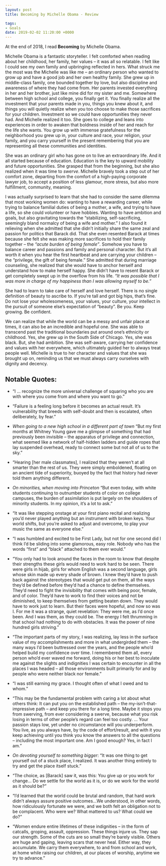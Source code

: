 ```yaml
---
layout: post
title: Becoming by Michelle Obama - Review

tags:
- Goals
date: 2019-02-02 11:20:00 +0000
---
```


At the end of 2018, I read **Becoming** by Michelle Obama.

Michelle Obama is a fantastic storyteller. I felt comforted when reading about her childhood, her family, her values – it was all so relatable. I felt like I could see my own family and upbringing reflected in hers. What struck me the most was the Michelle was like me – an ordinary person who wanted to grow up and have a good job and her own healthy family. She grew up in middle-class family, one bounded together by love, but also discipline and awareness of where they had come from. Her parents invested everything in her and her brother, just like mine did for my sister and me. Somewhere between high school and college, you finally get it. You finally realize all the investment that your parents made in you, things you knew about it, and things you will quietly realize when you too choose to make those sacrifices for your children. Investment so we could have opportunities they never had. And Michelle realized it too. She goes to college and leans into experiences in order to awaken that boldness inside of her and reach for the life she wants. You grow up with immense gratefulness for the neighborhood you grew up in, your culture and race, your religion, your family, and you carry yourself in the present remembering that you are representing all these communities and identities.

She was an ordinary girl who has gone on to live an extraordinary life. And it all started because of education. Education is the key to upward mobility and future opportunities. She grasped that from the beginning, but she also realized when it was time to *swerve*. Michelle bravely took a step out of her comfort zone, departing from the comfort of a high-paying corporate lawyer job, to accept a position of less glamour, more stress, but also more fulfillment, community, meaning.

I was actually surprised to learn that she had to consider the same dilemma that most working women do: wanting to have a rewarding career, while trying to balance familial duties of being a mother, a wife, and trying to have a life, so she could volunteer or have hobbies. Wanting to have ambition and goals, but also gravitating towards the “stabilizing, self-sacrificing, seemingly bland normalcy of being a wife and mother.” I also found it relieving when she admitted that she didn’t initially share the same zeal and passion for politics that Barack did. That she even resented Barack at times because she felt she was making more sacrifices to hold their family together – the *“acute burden of being female”*. Somehow you have to balance career and passions and family and personal character. But it’s all worth it when you hear the first heartbeat and are carrying your children – the “privilege, the gift of being female.”
She admitted that during marriage counseling, she realized that she would have to anchor herself and understand how to make herself happy. She didn’t have to resent Barack or get completely swept up in the overflow from his life. *“It was possible that I was more in charge of my happiness than I was allowing myself to be.”*

She had to learn to take care of herself and love herself. There is no single definition of beauty to ascribe to. If you’re tall and got big hips, that’s fine. Do not lose your wholesomeness, your values, your culture, your intellect in the pursuit of someone else’s expectation of “beauty”. Be you. Keep growing. Be confident.

We can realize that while the world can be a messy and unfair place at times, it can also be an incredible and hopeful one. She was able to transcend past the traditional boundaries put around one’s ethnicity or childhood. Yes, she grew up in the South Side of Chicago. Yes, she was black. But, she had ambition. She was self-aware, carrying her confidence and values with her everywhere, which ultimately guided her to always treat people well. Michelle is true to her character and values that she was brought up on, reminding us that we must always carry ourselves with dignity and decency.

## Notable Quotes:
- “I … recognize the more universal challenge of squaring who you are with where you come from and where you want to go.”
- “Failure is a feeling long before it becomes an actual result. It’s vulnerability that breeds with self-doubt and then is escalated, often deliberately, by fear.”

- *When going to a new high school in a different part of town* “But my first months at Whitney Young gave me a glimpse of something that had previously been invisible – the apparatus of privilege and connection, what seemed like a network of half-hidden ladders and guide ropes that lay suspended overhead, ready to connect some but not all of us to the sky.”

- “Hearing [her male classmates], I realized that they weren’t at all smarter than the rest of us. They were simply emboldened, floating on an ancient tide of superiority, buoyed by the fact that history had never told them anything different.

- *On minorities, when moving into Princeton* “But even today, with white students continuing to outnumber students of color on college campuses, the burden of assimilation is put largely on the shoulders of minority students. In my opinion, it’s a lot to ask.” 

- “It was like stepping onstage at your first piano recital and realizing you’d never played anything but an instrument with broken keys. Your world shifts, but you’re asked to adjust and overcome, to play your music the same as everyone else.”

- “I was humbled and excited to be First Lady, but not for one second did I think I’d be sliding into some glamorous, easy role. Nobody who has the words “first” and “black” attached to them ever would.”

- “You only had to look around the faces in the room to know that despite their strengths these girls would need to work hard to be seen. There were girls in hijab, girls for whom English was a second language, girls whose skin made up every shade of brown. I knew they’d have to push back against the stereotypes that would get put on them, all the ways they’d be defined before they’d had a chance to define themselves. They’d need to fight the invisibility that comes with being poor, female, and of color. They’d have to work to find their voices and not be diminished, to keep themselves from getting beaten down. They would have to work just to learn. But their faces were hopeful, and now so was I. For me it was a strange, quiet revelation: They were me, as I’d once been. And I was them, as they could be. The energy I felt thrumming in that school had nothing to do with obstacles. It was the power of nine hundred girls striving.”

- “The important parts of my story, I was realizing, lay less in the surface value of my accomplishments and more in what undergirded them – the many ways I’d been buttressed over the years, and the people who’d helped build my confidence over time. I remembered them all, every person who’d ever waved me forward, doing his or her best to inoculate me against the slights and indignities I was certain to encounter in all the places I was headed – all those environments built primarily for and by people who were neither black nor female.” 

- “I was still earning my grace. I thought often of what I owed and to whom.”

- “This may be the fundamental problem with caring a lot about what others think: It can put you on the established path – the my-isn’t-that-impressive path – and keep you there for a long time. Maybe it stops you from swerving, from ever considering a swerve, because what you risk losing in terms of other people’s regard can feel too costly. … Your passion stays low, yet under no circumstance will you underperform. You live, as you always have, by the code of effort/result, and with it you keep achieving until you think you know the answers to all the questions – including the most important one. Am I good enough? Yes, in fact I am.” 

- *On devoting yourself to something bigger*: “It was one thing to get yourself out of a stuck place, I realized. It was another thing entirely to try and get the place itself stuck.” 

- “The choice, as [Barack] saw it, was this: You give up or you work for change… Do we settle for the world as it is, or do we work for the world as it should be?”

- “I’d learned that the world could be brutal and random, that hard work didn’t always assure positive outcomes…We understood, in other words, how ridiculously fortunate we were, and we both felt an obligation not to be complacent. Who were we? What mattered to us? What could we do?”

- “Women endure entire lifetimes of these indignities – in the form of catcalls, groping, assault, oppression. These things injure us. They sap our strength. Some of the cuts are so small they’re barely visible. Others are huge and gaping, leaving scars that never heal. Either way, they accumulate. We carry them everywhere, to and from school and work, at home while raising our children, at our places of worship, anytime we try to advance.”

